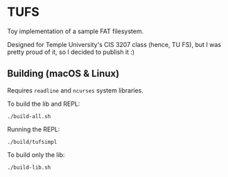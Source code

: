# TUFS
Toy implementation of a sample FAT filesystem.

Designed for Temple University's CIS 3207 class (hence, TU FS), but I was pretty proud of it, so I decided to publish it :)

## Building (macOS & Linux)

Requires `readline` and `ncurses` system libraries.

To build the lib and REPL:
```shell
./build-all.sh
```
Running the REPL:
```shell
./build/tufsimpl
```

To build only the lib:
```shell
./build-lib.sh
```